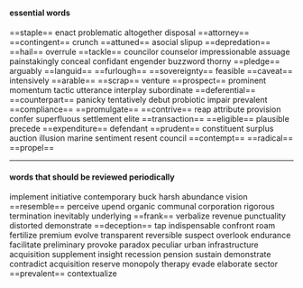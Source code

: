 #### essential words

==staple== enact problematic altogether disposal ==attorney== ==contingent== crunch ==attuned== asocial slipup ==depredation== ==hail== overrule ==tackle== councilor counselor impressionable assuage painstakingly conceal confidant engender buzzword thorny ==pledge== arguably ==languid== ==furlough== ==sovereignty== feasible ==caveat== intensively ==arable== ==scrap== venture  ==prospect== prominent momentum tactic utterance interplay subordinate ==deferential== ==counterpart== panicky tentatively debut probiotic impair prevalent ==compliance== ==promulgate== ==contrive== reap attribute provision confer superfluous settlement elite ==transaction== ==eligible== plausible precede ==expenditure== defendant ==prudent== constituent surplus auction illusion marine sentiment resent council ==contempt== ==radical== ==propel==

---
#### words that should be reviewed periodically
implement initiative contemporary buck harsh abundance vision ==resemble== perceive upend organic communal corporation rigorous termination inevitably underlying ==frank== verbalize revenue punctuality distorted demonstrate ==deception== tap indispensable confront roam fertilize premium evolve transparent reversible suspect overlook endurance facilitate preliminary provoke paradox peculiar urban infrastructure acquisition supplement insight recession pension sustain demonstrate contradict acquisition reserve monopoly therapy evade elaborate sector ==prevalent== contextualize
